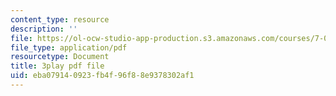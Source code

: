 ```yaml
---
content_type: resource
description: ''
file: https://ol-ocw-studio-app-production.s3.amazonaws.com/courses/7-01sc-fundamentals-of-biology-fall-2011/eba079140923fb4f96f88e9378302af1_nCBTC3-xsLM.pdf
file_type: application/pdf
resourcetype: Document
title: 3play pdf file
uid: eba07914-0923-fb4f-96f8-8e9378302af1
---
```

